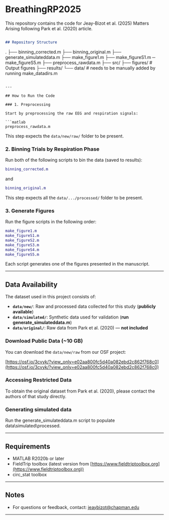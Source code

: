 # BreathingRP2025
This repository contains the code for Jeay-Bizot et al. (2025) Matters Arising following Park et al. (2020) article.

```markdown

## Repository Structure

```

.
├── binning\_corrected.m
├── binning\_original.m
├── generate\_simulateddata.m
├── make\_figure1.m
├── make\_figureS1.m ─ make\_figureS5.m
├── preprocess\_rawdata.m
├── src/
├── figures/               # Output figures
├── results/
└── data/                  # needs to be manually added by running make_datadirs.m

````

---

## How to Run the Code

### 1. Preprocessing

Start by preprocessing the raw EEG and respiration signals:

```matlab
preprocess_rawdata.m
````

This step expects the `data/new/raw/` folder to be present.

### 2. Binning Trials by Respiration Phase

Run both of the following scripts to bin the data (saved to results\):

```matlab
binning_corrected.m
```

and

```matlab
binning_original.m
```

This step expects all the `data/.../processed/` folder to be present.

### 3. Generate Figures

Run the figure scripts in the following order:

```matlab
make_figure1.m
make_figureS1.m
make_figureS2.m
make_figureS3.m
make_figureS4.m
make_figureS5.m
```

Each script generates one of the figures presented in the manuscript.

---

## Data Availability

The dataset used in this project consists of:

* **`data/new/`**: Raw and processed data collected for this study (**publicly available**)
* **`data/simulated/`**: Synthetic data used for validation (**run generate_simulateddata.m**)
* **`data/original/`**: Raw data from Park et al. (2020) — **not included**

### Download Public Data (\~10 GB)

You can download the `data/new/raw` from our OSF project:

[https://osf.io/3cvyk/?view_only=e02aa800fc5d40a082ebd2c862f768c0](https://osf.io/3cvyk/?view_only=e02aa800fc5d40a082ebd2c862f768c0)

### Accessing Restricted Data

To obtain the original dataset from Park et al. (2020), please contact the authors of that study directly.

### Generating simulated data

Run the generate_simulateddata.m script to populate data\simulated\processed.

---

## Requirements

* MATLAB R2020b or later
* FieldTrip toolbox (latest version from [https://www.fieldtriptoolbox.org](https://www.fieldtriptoolbox.org))
* circ_stat toolbox

---

## Notes

* For questions or feedback, contact: [jeaybizot@chapman.edu](mailto:jeaybizot@chapman.edu)

---

